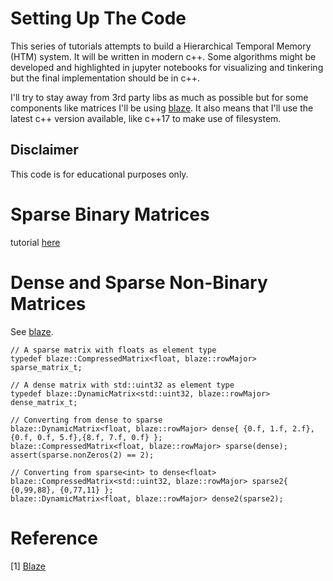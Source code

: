 # Setting Up The Code

This series of tutorials attempts to build a Hierarchical Temporal Memory (HTM) system. It will be written in modern c++. Some algorithms might be 
developed and highlighted in jupyter notebooks for visualizing and tinkering but the final implementation should be in c++.

I'll try to stay away from 3rd party libs as much as possible but for some components like matrices I'll be using [blaze](#Reference). It also means that 
I'll use the latest c++ version available, like c++17 to make use of filesystem.

## Disclaimer

This code is for educational purposes only.

# Sparse Binary Matrices

tutorial [here](https://github.com/chhenning/murph/blob/master/documentation/tutorial/1%20-%20Sparse%20Binary%20Matrix.md)

# Dense and Sparse Non-Binary Matrices

See [blaze](#Reference).

```
// A sparse matrix with floats as element type
typedef blaze::CompressedMatrix<float, blaze::rowMajor> sparse_matrix_t;

// A dense matrix with std::uint32 as element type
typedef blaze::DynamicMatrix<std::uint32, blaze::rowMajor> dense_matrix_t;

// Converting from dense to sparse
blaze::DynamicMatrix<float, blaze::rowMajor> dense{ {0.f, 1.f, 2.f},{0.f, 0.f, 5.f},{8.f, 7.f, 0.f} };
blaze::CompressedMatrix<float, blaze::rowMajor> sparse(dense);
assert(sparse.nonZeros(2) == 2);

// Converting from sparse<int> to dense<float>
blaze::CompressedMatrix<std::uint32, blaze::rowMajor> sparse2{ {0,99,88}, {0,77,11} };
blaze::DynamicMatrix<float, blaze::rowMajor> dense2(sparse2);
```

# Reference

[1] [Blaze](https://bitbucket.org/blaze-lib/blaze/src/master/)